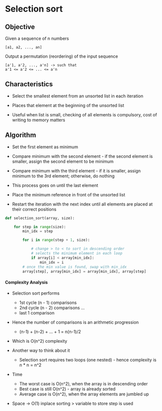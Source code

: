 # Selection sort

## Objective 

Given a sequence of n numbers 

```
[a1, a2, ..., an]
```

Output a permutation (reordering) of the input sequence 
```
[a'1, a'2, ..., a'n] -> such that 
a'1 <= a'2 <= ... <= a'n
```

## Characteristics 

- Select the smallest element from an unsorted list in each iteration

- Places that element at the beginning of the unsorted list

- Useful when list is small, checking of all elements is compulsory, cost of writing to memory matters

## Algorithm 

- Set the first element as minimum 

- Compare minimum with the second element - if the second element is smaller, assign the second element to be minimum

- Compare minimum with the third element - if it is smaller, assign minimum to the 3rd element; otherwise, do nothing

- This process goes on until the last element 

- Place the minimum reference in front of the unsorted list

- Restart the iteration with the next index until all elements are placed at their correct positions

```python
def selection_sort(array, size): 

    for step in range(size): 
        min_idx = step

        for i in range(step + 1, size): 

            # change > to < to sort in descending order
            # selects the minimum element in each loop
            if array[i] < array[min_idx]: 
                min_idx = i 
        # once the min value is found, swap with min_idx
        array[step], array[min_idx] = array[min_idx], array[step]
```

#### Complexity Analysis 

- Selection sort performs 
    - 1st cycle (n - 1) comparisons
    - 2nd cycle (n - 2) comparisons ...
    - last 1 comparison
    
- Hence the number of comparisons is an arithmetic progression 
    - (n-1) + (n-2) + ... + 1 = n(n-1)/2
    
- Which is O(n^2) complexity

- Another way to think about it 
    - Selection sort requires two loops (one nested) - hence complexity is n * n = n^2
    
- Time
    - The worst case is O(n^2), when the array is in descending order
    - Best case is still O(n^2) - array is already sorted
    - Average case is O(n^2), when the array elements are jumbled up

- Space -> O(1) inplace sorting > variable to store step is used 
